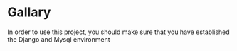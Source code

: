 Gallary
=======

In order to use this project, you should make sure that you have established the Django and Mysql environment

